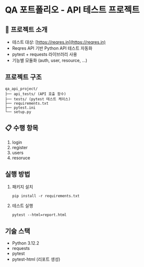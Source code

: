 # QA 포트폴리오 - API 테스트 프로젝트

## 📌 프로젝트 소개
- 테스트 대상: [https://reqres.in](https://reqres.in)
- Reqres API 기반 Python API 테스트 자동화
- pytest + requests 라이브러리 사용
- 기능별 모듈화 (auth, user, resource, ...)

## 프로젝트 구조
```
qa_api_project/
├── api_tests/ (API 호출 함수)
├── tests/ (pytest 테스트 케이스)
├── requirements.txt
├── pytest.ini
└── setup.py
```

## 📋 수행 항목
1. login
2. register
3. users
4. resoruce

## 실행 방법
1. 패키지 설치
    ```
    pip install -r requirements.txt
    ```
2. 테스트 실행
    ```
    pytest --html=report.html
    ```
    
## 기술 스택
- Python 3.12.2
- requests
- pytest
- pytest-html (리포트 생성)

